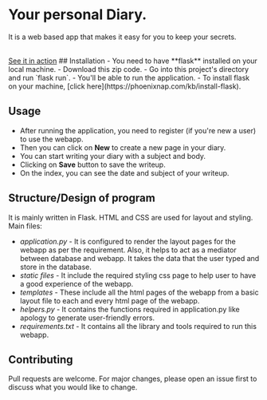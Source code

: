 # Your personal Diary.
It is a web based app that makes it easy for you to keep your secrets.

<br>
<a href="https://youtu.be/i9e0uKmePPk">See it in action</a>
## Installation
- You need to have **flask** installed on your local machine.
- Download this zip code.
- Go into this project's directory and run `flask run`.
- You'll be able to run the application.
- To install flask on your machine, [click here](https://phoenixnap.com/kb/install-flask).

## Usage
- After running the application, you need to register (if you're new a user) to use the webapp.
- Then you can click on **New** to create a new page in your diary.
- You can start writing your diary with a subject and body.
- Clicking on **Save** button to save the writeup.
- On the index, you can see the date and subject of your writeup.

## Structure/Design of program
It is mainly written in Flask. HTML and CSS are used for layout and styling.
<br>
Main files:
<br>
* *application.py* - It is configured to render the layout pages for the webapp as per the requirement. Also, it helps to act as a mediator between database and webapp. It takes the data that the user typed and store in the database.
* *static files* - It include the required styling css page to help user to have a good experience of the webapp.
* *templates* - These include all the html pages of the webapp from a basic layout file to each and every html page of the webapp.
* *helpers.py* - It contains the functions required in application.py like apology to generate user-friendly errors.
* *requirements.txt* - It contains all the library and tools required to run this webapp.

## Contributing
Pull requests are welcome. For major changes, please open an issue first to discuss what you would like to change.
